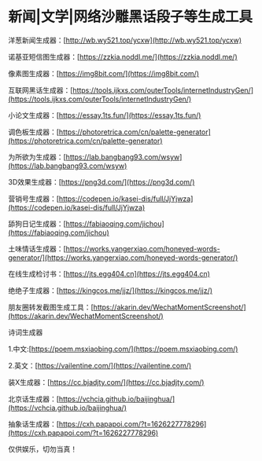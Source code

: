 # 新闻|文学|网络沙雕黑话段子等生成工具

洋葱新闻生成器：[http://wb.wy521.top/ycxw](http://wb.wy521.top/ycxw)

诺基亚短信图生成器：[https://zzkia.noddl.me/](https://zzkia.noddl.me/)

像素图生成器：[https://img8bit.com/](https://img8bit.com/)

互联网黑话生成器：[https://tools.ijkxs.com/outerTools/internetIndustryGen/](https://tools.ijkxs.com/outerTools/internetIndustryGen/)

小论文生成器：[https://essay.1ts.fun/](https://essay.1ts.fun/)

调色板生成器：[https://photoretrica.com/cn/palette-generator](https://photoretrica.com/cn/palette-generator)

为所欲为生成器：[https://lab.bangbang93.com/wsyw](https://lab.bangbang93.com/wsyw)

3D效果生成器：[https://png3d.com/](https://png3d.com/)

营销号生成器：[https://codepen.io/kasei-dis/full/JjYjwza](https://codepen.io/kasei-dis/full/JjYjwza)

舔狗日记生成器：[https://fabiaoqing.com/jichou](https://fabiaoqing.com/jichou)

土味情话生成器：[https://works.yangerxiao.com/honeyed-words-generator/](https://works.yangerxiao.com/honeyed-words-generator/)

在线生成检讨书：[https://jts.egg404.cn](https://jts.egg404.cn)

绝绝子生成器：[https://kingcos.me/jjz/](https://kingcos.me/jjz/)

朋友圈转发截图生成工具：[https://akarin.dev/WechatMomentScreenshot/](https://akarin.dev/WechatMomentScreenshot/)

诗词生成器

1.中文:[https://poem.msxiaobing.com/](https://poem.msxiaobing.com/)

2.英文：[https://vailentine.com/](https://vailentine.com/)

装X生成器：[https://cc.bjadjty.com/](https://cc.bjadjty.com/)

北京话生成器：[https://vchcia.github.io/baijinghua/](https://vchcia.github.io/baijinghua/)

抽象话生成器：[https://cxh.papapoi.com/?t=1626227778296](https://cxh.papapoi.com/?t=1626227778296)

仅供娱乐，切勿当真！

